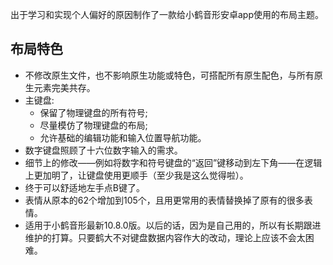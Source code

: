 出于学习和实现个人偏好的原因制作了一款给小鹤音形安卓app使用的布局主题。

## 布局特色
* 不修改原生文件，也不影响原生功能或特色，可搭配所有原生配色，与所有原生元素完美共存。
* 主键盘:
  * 保留了物理键盘的所有符号;
  * 尽量模仿了物理键盘的布局;
  * 允许基础的编辑功能和输入位置导航功能。
* 数字键盘照顾了十六位数字输入的需求。
* 细节上的修改——例如将数字和符号键盘的“返回”键移动到左下角——在逻辑上更加明了，让键盘使用更顺手（至少我是这么觉得啦）。
* 终于可以舒适地左手点B键了。
* 表情从原本的62个增加到105个，且用更常用的表情替换掉了原有的很多表情。
* 适用于小鹤音形最新10.8.0版。以后的话，因为是自己用的，所以有长期跟进维护的打算。只要鹤大不对键盘数据内容作大的改动，理论上应该不会太困难。
